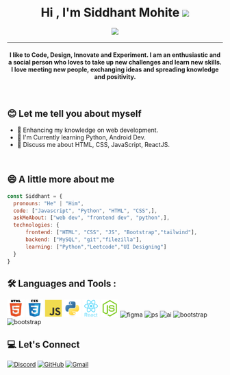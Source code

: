 <!DOCTYPE html>
<html lang="en">
<body>
    
<h1 align="center">Hi , I'm Siddhant Mohite <img src="https://media.giphy.com/media/hvRJCLFzcasrR4ia7z/giphy.gif" width="35"></h1>
<p align="center">
  <img src="https://readme-typing-svg.herokuapp.com?lines=Computer+Science+Student;Full+Stack+Web+Developer;Vector+art+Designer;Always%20learning%20new%20things&center=true&width=500&height=50"></a>
</p">
<hr/>
<h4 align="center"> I like to Code, Design, Innovate and Experiment. I am an enthusiastic and a social person who loves to take up new challenges and learn new skills. I love meeting new people, exchanging ideas and spreading knowledge and positivity.</h4>
<br>

## 😊 Let me tell you about myself
- 🌱 Enhancing my knowledge on web development.
- 👯 I'm Currently learning Python, Android Dev.
- 💬 Discuss me about HTML, CSS, JavaScript, ReactJS.



<br /> 

## 😄 A little more about me
```javascript
const Siddhant = {
  pronouns: "He" | "Him",
  code: ["Javascript", "Python", "HTML", "CSS",],
  askMeAbout: ["web dev", "frontend dev", "python",],
  technologies: {
      frontend: ["HTML", "CSS", "JS", "Bootstrap","tailwind"],
      backend: ["MySQL", "git","filezilla"],
      learning: ["Python","Leetcode","UI Designing"]
  }
}  
```

## 🛠️ Languages and Tools :

   <img src="https://raw.githubusercontent.com/devicons/devicon/master/icons/html5/html5-original-wordmark.svg" alt="html5" width="40" height="40"/> 
  
   <img src="https://raw.githubusercontent.com/devicons/devicon/master/icons/css3/css3-original-wordmark.svg" alt="css3" width="40" height="40"/> 
 
   <img src="https://raw.githubusercontent.com/devicons/devicon/master/icons/javascript/javascript-original.svg" alt="javascript" width="40" height="40"/>

   <img src="https://raw.githubusercontent.com/devicons/devicon/master/icons/python/python-original.svg" alt="python" width="40" height="40"/>
  
   <img src="https://raw.githubusercontent.com/devicons/devicon/master/icons/react/react-original-wordmark.svg" alt="react" width="40" height="40"/> 

   <img src="https://raw.githubusercontent.com/devicons/devicon/master/icons/nodejs/nodejs-original.svg" alt="nodejs" width="40" height="40"/> 

   <img src="https://cdn.worldvectorlogo.com/logos/figma-1.svg" alt="figma" width="40" height="40"/> 

  <img src="https://cdn.worldvectorlogo.com/logos/adobe-photoshop-2.svg" alt="ps" width="40" height="40"/> 

<img src="https://upload.wikimedia.org/wikipedia/commons/thumb/f/fb/Adobe_Illustrator_CC_icon.svg/66px-Adobe_Illustrator_CC_icon.svg.png" alt="ai" width="40" height="40"/> 

<img src="https://scontent.fbom36-1.fna.fbcdn.net/v/t1.6435-9/90730619_103873424601065_2482667104847790080_n.jpg?_nc_cat=109&ccb=1-5&_nc_sid=973b4a&_nc_ohc=jxw6hTCRzMMAX-x2Ooy&_nc_ht=scontent.fbom36-1.fna&oh=2b5d4897e5f42e100dbe5a877c5bd750&oe=619C0D97" alt="bootstrap" width="40" height="40"/> 
	
  <img  src="https://cdn.worldvectorlogo.com/logos/bootstrap-4.svg" alt="bootstrap" width="40" height="40"/> 


## 💻  Let's Connect
<p>
	<a href="https://discordapp.com/users/852493707810570281/"><img src="https://img.icons8.com/color/48/000000/discord-new-logo.png" alt="Discord"/></a>
	<a href="https://github.com/MININ1NJA" target="_blank"><img src="https://img.icons8.com/fluency/48/000000/github.png" alt="GitHub"/></a>
	<a href="mailto:mohitesiddhant16@gmail.com" target="_blank"><img src="https://img.icons8.com/color/48/000000/gmail-new.png"alt="Gmail"/></a>
</p>


</body>
</html>
